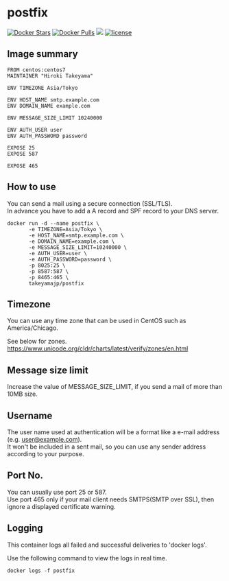 # postfix
[![Docker Stars](https://img.shields.io/docker/stars/takeyamajp/postfix.svg)](https://hub.docker.com/r/takeyamajp/postfix/)
[![Docker Pulls](https://img.shields.io/docker/pulls/takeyamajp/postfix.svg)](https://hub.docker.com/r/takeyamajp/postfix/)
[![](https://img.shields.io/badge/GitHub-Dockerfile-orange.svg)](https://github.com/takeyamajp/docker-postfix/blob/master/Dockerfile)
[![license](https://img.shields.io/github/license/takeyamajp/docker-postfix.svg)](https://github.com/takeyamajp/docker-postfix/blob/master/LICENSE)

## Image summary
    FROM centos:centos7  
    MAINTAINER "Hiroki Takeyama"
    
    ENV TIMEZONE Asia/Tokyo
    
    ENV HOST_NAME smtp.example.com  
    ENV DOMAIN_NAME example.com
    
    ENV MESSAGE_SIZE_LIMIT 10240000
    
    ENV AUTH_USER user  
    ENV AUTH_PASSWORD password
    
    EXPOSE 25  
    EXPOSE 587
    
    EXPOSE 465

## How to use
You can send a mail using a secure connection (SSL/TLS).  
In advance you have to add a A record and SPF record to your DNS server.

    docker run -d --name postfix \  
           -e TIMEZONE=Asia/Tokyo \  
           -e HOST_NAME=smtp.example.com \  
           -e DOMAIN_NAME=example.com \  
           -e MESSAGE_SIZE_LIMIT=10240000 \  
           -e AUTH_USER=user \  
           -e AUTH_PASSWORD=password \  
           -p 8025:25 \  
           -p 8587:587 \  
           -p 8465:465 \  
           takeyamajp/postfix 

## Timezone
You can use any time zone that can be used in CentOS such as America/Chicago.  

See below for zones.  
https://www.unicode.org/cldr/charts/latest/verify/zones/en.html

## Message size limit
Increase the value of MESSAGE_SIZE_LIMIT, if you send a mail of more than 10MB size.

## Username
The user name used at authentication will be a format like a e-mail address (e.g. user@example.com).  
It won't be included in a sent mail, so you can use any sender address according to your purpose.

## Port No.
You can usually use port 25 or 587.  
Use port 465 only if your mail client needs SMTPS(SMTP over SSL), then ignore a displayed certificate warning.

## Logging
This container logs all failed and successful deliveries to 'docker logs'.

Use the following command to view the logs in real time.

    docker logs -f postfix
